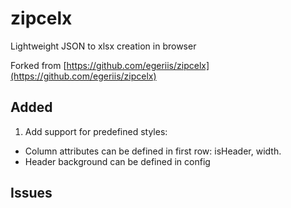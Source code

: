 zipcelx
=======

Lightweight JSON to xlsx creation in browser

Forked from [https://github.com/egeriis/zipcelx](https://github.com/egeriis/zipcelx)

## Added
1. Add support for predefined styles: 
  * Column attributes can be defined in first row: isHeader, width.
  * Header background can be defined in config

## Issues

